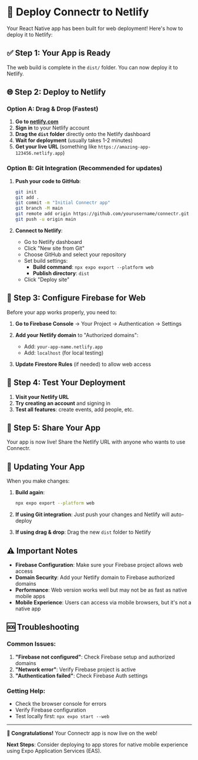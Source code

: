 # 🚀 Deploy Connectr to Netlify

Your React Native app has been built for web deployment! Here's how to deploy it to Netlify:

## ✅ **Step 1: Your App is Ready**

The web build is complete in the `dist/` folder. You can now deploy it to Netlify.

## 🌐 **Step 2: Deploy to Netlify**

### **Option A: Drag & Drop (Fastest)**

1. **Go to [netlify.com](https://netlify.com)**
2. **Sign in** to your Netlify account
3. **Drag the `dist` folder** directly onto the Netlify dashboard
4. **Wait for deployment** (usually takes 1-2 minutes)
5. **Get your live URL** (something like `https://amazing-app-123456.netlify.app`)

### **Option B: Git Integration (Recommended for updates)**

1. **Push your code to GitHub**:
   ```bash
   git init
   git add .
   git commit -m "Initial Connectr app"
   git branch -M main
   git remote add origin https://github.com/yourusername/connectr.git
   git push -u origin main
   ```

2. **Connect to Netlify**:
   - Go to Netlify dashboard
   - Click "New site from Git"
   - Choose GitHub and select your repository
   - Set build settings:
     - **Build command**: `npx expo export --platform web`
     - **Publish directory**: `dist`
   - Click "Deploy site"

## 🔧 **Step 3: Configure Firebase for Web**

Before your app works properly, you need to:

1. **Go to Firebase Console** → Your Project → Authentication → Settings
2. **Add your Netlify domain** to "Authorized domains":
   - Add: `your-app-name.netlify.app`
   - Add: `localhost` (for local testing)

3. **Update Firestore Rules** (if needed) to allow web access

## 🎯 **Step 4: Test Your Deployment**

1. **Visit your Netlify URL**
2. **Try creating an account** and signing in
3. **Test all features**: create events, add people, etc.

## 📱 **Step 5: Share Your App**

Your app is now live! Share the Netlify URL with anyone who wants to use Connectr.

## 🔄 **Updating Your App**

When you make changes:

1. **Build again**:
   ```bash
   npx expo export --platform web
   ```

2. **If using Git integration**: Just push your changes and Netlify will auto-deploy
3. **If using drag & drop**: Drag the new `dist` folder to Netlify

## ⚠️ **Important Notes**

- **Firebase Configuration**: Make sure your Firebase project allows web access
- **Domain Security**: Add your Netlify domain to Firebase authorized domains
- **Performance**: Web version works well but may not be as fast as native mobile apps
- **Mobile Experience**: Users can access via mobile browsers, but it's not a native app

## 🆘 **Troubleshooting**

### Common Issues:

1. **"Firebase not configured"**: Check Firebase setup and authorized domains
2. **"Network error"**: Verify Firebase project is active
3. **"Authentication failed"**: Check Firebase Auth settings

### Getting Help:
- Check the browser console for errors
- Verify Firebase configuration
- Test locally first: `npx expo start --web`

---

**🎉 Congratulations!** Your Connectr app is now live on the web!

**Next Steps**: Consider deploying to app stores for native mobile experience using Expo Application Services (EAS).

